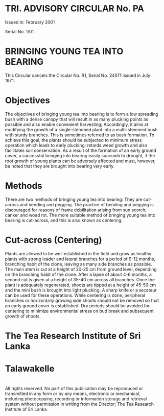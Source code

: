 # TRI. ADVISORY CIRCULAR No. PA

Issued in: February 2001

Serial No. 1/01

# BRINGING YOUNG TEA INTO BEARING

This Circular cancels the Circular No. R1, Serial No. 24071 issued in July 1971.

# Objectives

The objectives of bringing young tea into bearing is to form a low spreading bush with a dense canopy that will result in as many plucking points as possible and also enable convenient harvesting; Accordingly, it aims at modifying the growth of a single-stemmed plant into a multi-stemmed bush with sturdy branches. This is sometimes referred to as bush formation. To achieve this goal, the plants should be subjected to minimum stress operation which leads to early plucking; retards weed growth and also facilitates soil conservation. As a result of the formation of an early ground cover, a successful bringing into bearing easily succumb to drought, if the root growth of young plants can be adversely affected and must, however, be noted that they are brought into bearing very early.

# Methods

There are two methods of bringing young tea into bearing: They are cut-across and bending and pegging. The practice of bending and pegging is discouraged for reasons of frame debilitation arising from sun scorch; canker and woad rot. The more suitable method of bringing young tea into bearing is cut-across, and this is also known as centering.

# Cut-across (Centering)

Plants are allowed to be well established in the field and grow as healthy plants with strong leader and lateral branches for a period of 9-12 months, branching habit of the clone, leaving as many side branches as possible. The main stem is cut at a height of 20-25 cm from ground level, depending on the branching habit of the clone. After a lapse of about 4-6 months, a second cut is given at a height of 35-40 cm across all branches. Once the plant is adequately regenerated, shoots are tipped at a height of 45-50 cm and the mini bush is brought into light plucking. A sharp knife or a secateur can be used for these operations. While centering is done, peripheral branches or horizontally growing side shoots should not be removed so that an early ground cover is established. Dry periods should be avoided for centering to minimize environmental stress on bud break and subsequent growth of shoots.
# The Tea Research Institute of Sri Lanka

# Talawakelle


# 
All rights reserved. No part of this publication may be reproduced or transmitted in any form or by any means, electronic or mechanical, including photocopying, recording or information storage and retrieval system without permission in writing from the Director; The Tea Research Institute of Sri Lanka.